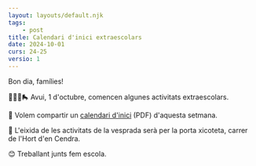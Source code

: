 ```yaml
---
layout: layouts/default.njk
tags: 
    - post
title: Calendari d'inici extraescolars 
date: 2024-10-01
curs: 24-25
versio: 1
---
```


Bon dia, famílies!

🤸🏽‍♂️🛼 Avui, 1 d'octubre, comencen algunes activitats extraescolars.

📆 Volem compartir un [calendari d'inici](/assets/docs/2024-10-01-calendari-inici.pdf) (PDF) d'aquesta setmana.

🚸 L'eixida de les activitats de la vesprada serà per la porta xicoteta, carrer de l'Hort d'en Cendra.

😊 Treballant junts fem escola.
